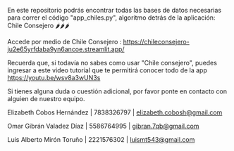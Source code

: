 En este repositorio podrás encontrar todas las bases de datos necesarias para correr el código "app_chiles.py", algoritmo detrás de la aplicación: Chile Consejero 🌶🌶🌶

Accede por medio de
Chile Consejero : https://chileconsejero-ju2e65yrfdaba9yn6ancoe.streamlit.app/

Recuerda que, si todavía no sabes como usar "Chile consejero", puedes ingresar a este video tutorial que te permitirá conocer todo de la app
https://youtu.be/wsv8a3wUN3s

Si tienes alguna duda o cuestión adicional, por favor ponte en contacto con alguien de nuestro equipo.


Elizabeth Cobos Hernández | 7838326797 | elizabeth.cobosh@gmail.com

Omar Gibrán Valadez Díaz | 5586764995 | gibran.7qb@gmail.com

Luis Alberto Mirón Toruño | 2221576302 | luismt543@gmail.com
